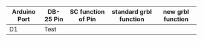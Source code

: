 
| Arduino Port | DB-25 Pin | SC function of Pin | standard grbl function | new grbl function |
| --- | --- | --- | --- | --- |
| D1 | Test |
